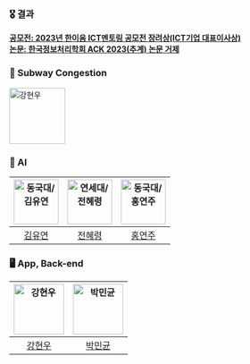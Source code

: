 ### 🎖️ 결과
[**공모전: 2023년 한이음 ICT멘토링 공모전 장려상(ICT기업 대표이사상)**](https://www.youtube.com/watch?v=b8YuTw5yQ78) <br>
[**논문: 한국정보처리학회 ACK 2023(추계) 논문 거제**](https://kiss.kstudy.com/Detail/Ar?key=4059504)

### 🚎 Subway Congestion 
<img src="https://avatars.githubusercontent.com/u/137379087?s=200&v=4" width=100px alt="강현우"/>

### 🤖 AI 
| <img src="https://avatars.githubusercontent.com/u/71203852?v=4" width=80px alt="동국대/김유연"/>  |  <img src="https://avatars.githubusercontent.com/u/61443621?v=4" width=80px alt="연세대/전혜령"/>  | <img src="https://avatars.githubusercontent.com/u/94609651?v=4"  width=80px alt="동국대/홍연주"/>  | 
| :-----: | :-----: | :-----: |
| [김유연](https://github.com/Yuyeon-Kim) | [전혜령](https://github.com/Jeonhyeryung)  |  [홍연주](https://github.com/lightorange0v0)  | 

### 🖥️ App, Back-end 
| <img src="https://avatars.githubusercontent.com/u/23547185?v=4" width=90px alt="강현우"/>  | <img src="https://avatars.githubusercontent.com/u/86116666?v=4" width=90px alt="박민균"/>  |  
| :-----: | :-----: |
| [강현우](https://github.com/khwoowoo) | [박민균](https://github.com/parkmingyun99)  |
